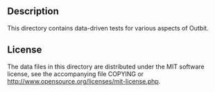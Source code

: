 Description
------------

This directory contains data-driven tests for various aspects of Outbit.

License
--------

The data files in this directory are distributed under the MIT software
license, see the accompanying file COPYING or
http://www.opensource.org/licenses/mit-license.php.

